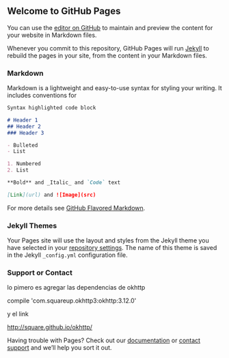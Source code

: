 ## Welcome to GitHub Pages

You can use the [editor on GitHub](https://github.com/alexsxander/subir_multiples_imagenes_android_usando_okhttp/edit/master/README.md) to maintain and preview the content for your website in Markdown files.

Whenever you commit to this repository, GitHub Pages will run [Jekyll](https://jekyllrb.com/) to rebuild the pages in your site, from the content in your Markdown files.

### Markdown

Markdown is a lightweight and easy-to-use syntax for styling your writing. It includes conventions for

```markdown
Syntax highlighted code block

# Header 1
## Header 2
### Header 3

- Bulleted
- List

1. Numbered
2. List

**Bold** and _Italic_ and `Code` text

[Link](url) and ![Image](src)
```

For more details see [GitHub Flavored Markdown](https://guides.github.com/features/mastering-markdown/).

### Jekyll Themes

Your Pages site will use the layout and styles from the Jekyll theme you have selected in your [repository settings](https://github.com/alexsxander/subir_multiples_imagenes_android_usando_okhttp/settings). The name of this theme is saved in the Jekyll `_config.yml` configuration file.

### Support or Contact

lo pimero es agregar las dependencias de okhttp

compile 'com.squareup.okhttp3:okhttp:3.12.0'

y el link 

http://square.github.io/okhttp/


Having trouble with Pages? Check out our [documentation](https://help.github.com/categories/github-pages-basics/) or [contact support](https://github.com/contact) and we’ll help you sort it out.
